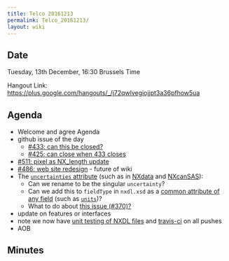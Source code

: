 ```yaml
---
title: Telco 20161213
permalink: Telco_20161213/
layout: wiki
---
```


Date
----

Tuesday, 13th December, 16:30 Brussels Time

Hangout Link:
<https://plus.google.com/hangouts/_/j72qwlvegiojjpt3a36pfhow5ua>

Agenda
------

-   Welcome and agree Agenda
-   github issue of the day
    -   [\#433: can this be
        closed?](https://github.com/nexusformat/definitions/issues/433)
    -   [\#425: can close when 433
        closes](https://github.com/nexusformat/definitions/issues/425)
-   [\#511: pixel as NX\_length
    update](https://github.com/nexusformat/definitions/issues/511)
-   [\#486: web site
    redesign](https://github.com/nexusformat/definitions/issues/486) -
    future of wiki
-   The [`uncertainties`
    attribute](http://wiki.nexusformat.org/2014_axes_and_uncertainties)
    (such as in
    [NXdata](https://github.com/nexusformat/definitions/blob/master/base_classes/NXdata.nxdl.xml#L325)
    and
    [NXcanSAS](https://github.com/nexusformat/definitions/blob/NXcansas-492/applications/NXcanSAS.nxdl.xml#L424)):
    -   Can we rename to be the singular `uncertainty`?
    -   Can we add this to `fieldType` in `nxdl.xsd` as a [common
        attribute of any
        field](https://github.com/nexusformat/definitions/blob/master/nxdl.xsd#L578)
        (such as
        [`units`](https://github.com/nexusformat/definitions/blob/master/nxdl.xsd#L599))?
    -   What to do about [this issue
        (\#370)?](https://github.com/nexusformat/definitions/issues/370)
-   update on features or interfaces
-   note we now have [unit testing of NXDL
    files](https://github.com/nexusformat/definitions/issues/512) and
    [travis-ci](https://github.com/nexusformat/definitions/issues/513)
    on all pushes
-   AOB

Minutes
-------
